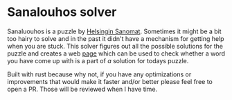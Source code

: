 # Sanalouhos solver #

Sanaluouhos is a puzzle by [Helsingin Sanomat](https://hs.fi/pelit/sanalouhos).
Sometimes it might be a bit too hairy to solve and in the past it didn't have a mechanism for getting help when you are stuck.
This solver figures out all the possible solutions for the puzzle and creates a web [page](https://kaakock.github.io/sanalouhos) which can be used to check whether a word you have come up with is a part of _a_ solution for todays puzzle.

Built with rust because why not, if you have any optimizations or improvements that would make it faster and/or better please feel free to open a PR. Those will be reviewed when I have time.

